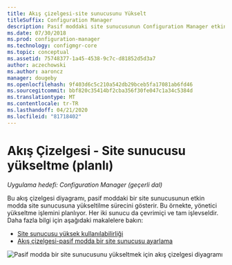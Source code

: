 ```yaml
---
title: Akış çizelgesi-site sunucusunu Yükselt
titleSuffix: Configuration Manager
description: Pasif moddaki site sunucusunun Configuration Manager etkin olarak nasıl yükseltilme şekli için bir akış çizelgesi diyagramı.
ms.date: 07/30/2018
ms.prod: configuration-manager
ms.technology: configmgr-core
ms.topic: conceptual
ms.assetid: 75748377-1a45-4538-9c7c-d81852d5d3a7
author: aczechowski
ms.author: aaroncz
manager: dougeby
ms.openlocfilehash: 9f403d6c5c210a542db29bceb5fa17081ab6fd46
ms.sourcegitcommit: bbf820c35414bf2cba356f30fe047c1a34c5384d
ms.translationtype: MT
ms.contentlocale: tr-TR
ms.lasthandoff: 04/21/2020
ms.locfileid: "81718402"
---
```

# <a name="flowchart---promote-site-server-planned"></a>Akış Çizelgesi - Site sunucusu yükseltme (planlı)

*Uygulama hedefi: Configuration Manager (geçerli dal)*

Bu akış çizelgesi diyagramı, pasif moddaki bir site sunucusunun etkin modda site sunucusuna yükseltilme sürecini gösterir. Bu örnekte, yönetici yükseltme işlemini planlıyor. Her iki sunucu da çevrimiçi ve tam işlevseldir. Daha fazla bilgi için aşağıdaki makalelere bakın:  
- [Site sunucusu yüksek kullanılabilirliği](site-server-high-availability.md)  
- [Akış çizelgesi-pasif modda bir site sunucusu ayarlama](passive-site-server-flowchart.md)

![Pasif modda bir site sunucusunu yükseltmek için akış çizelgesi diyagramı](media/promote-site-server.png)
